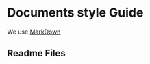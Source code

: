 # Documents style Guide

We use [MarkDown](https://github.com/adam-p/markdown-here/wiki/Markdown-Cheatsheet#table-of-contents)

## Readme Files


